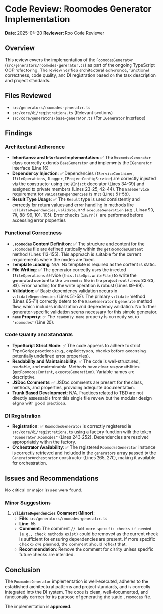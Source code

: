 # Code Review: Roomodes Generator Implementation

**Date:** 2025-04-20
**Reviewer:** Roo Code Reviewer

## Overview

This review covers the implementation of the `RoomodesGenerator` (`src/generators/roomodes-generator.ts`) as part of the ongoing TypeScript OOP refactoring. The review verifies architectural adherence, functional correctness, code quality, and DI registration based on the task description and project standards.

## Files Reviewed

- `src/generators/roomodes-generator.ts`
- `src/core/di/registrations.ts` (Relevant sections)
- `src/core/generators/base-generator.ts` (For `IGenerator` interface)

## Findings

### Architectural Adherence

- **Inheritance and Interface Implementation**: ✅ The `RoomodesGenerator` class correctly extends `BaseGenerator` and implements the `IGenerator` interface (Line 16).
- **Dependency Injection**: ✅ Dependencies (`IServiceContainer`, `IFileOperations`, `ILogger`, `IProjectConfigService`) are correctly injected via the constructor using the `@Inject` decorator (Lines 34-39) and assigned to private members (Lines 23-25, 42-44). The `BaseService` requirement for `validateDependencies` is met (Lines 51-58).
- **Result Type Usage**: ✅ The `Result` type is used consistently and correctly for return values and error handling in methods like `validateDependencies`, `validate`, and `executeGeneration` (e.g., Lines 53, 70, 88-99, 101, 105). Error checks (`isErr()`) are performed before accessing error properties.

### Functional Correctness

- **`.roomodes` Content Definition**: ✅ The structure and content for the `.roomodes` file are defined statically within the `getRoomodesContent` method (Lines 113-155). This approach is suitable for the current requirements where the modes are fixed.
- **Template Loading**: N/A. No template is required as the content is static.
- **File Writing**: ✅ The generator correctly uses the injected `IFileOperations` service (`this.fileOps.writeFile`) to write the generated content to the `.roomodes` file in the project root (Lines 82-83, 88). Error handling for the write operation is robust (Lines 89-99).
- **Validation**: ✅ Basic dependency validation occurs in `validateDependencies` (Lines 51-58). The primary `validate` method (Lines 65-71) correctly defers to the `BaseGenerator`'s `generate` method flow, which includes initialization and dependency validation. No further generator-specific validation seems necessary for this simple generator.
- **`name` Property**: ✅ The `readonly name` property is correctly set to `"roomodes"` (Line 20).

### Code Quality and Standards

- **TypeScript Strict Mode**: ✅ The code appears to adhere to strict TypeScript practices (e.g., explicit types, checks before accessing potentially undefined error properties).
- **Readability and Maintainability**: ✅ The code is well-structured, readable, and maintainable. Methods have clear responsibilities (`getRoomodesContent`, `executeGeneration`). Variable names are descriptive.
- **JSDoc Comments**: ✅ JSDoc comments are present for the class, methods, and properties, providing adequate documentation.
- **Trunk Based Development**: N/A. Practices related to TBD are not directly assessable from this single file review but the modular design aligns with good practices.

### DI Registration

- **Registration**: ✅ `RoomodesGenerator` is correctly registered in `src/core/di/registrations.ts` using a factory function with the token `"IGenerator.Roomodes"` (Lines 243-252). Dependencies are resolved appropriately within the factory.
- **Orchestrator Availability**: ✅ The registered `RoomodesGenerator` instance is correctly retrieved and included in the `generators` array passed to the `GeneratorOrchestrator` constructor (Lines 265, 270), making it available for orchestration.

## Issues and Recommendations

No critical or major issues were found.

### Minor Suggestions

1.  **`validateDependencies` Comment (Minor)**:
    - **File**: `src/generators/roomodes-generator.ts`
    - **Line**: 55
    - **Comment**: The comment `// Add more specific checks if needed (e.g., check methods exist)` could be removed as the current check is sufficient for ensuring dependencies are present. If more specific checks _are_ planned, the comment should reflect that.
    - **Recommendation**: Remove the comment for clarity unless specific future checks are intended.

## Conclusion

The `RoomodesGenerator` implementation is well-executed, adheres to the established architectural patterns and project standards, and is correctly integrated into the DI system. The code is clean, well-documented, and functionally correct for its purpose of generating the static `.roomodes` file.

The implementation is **approved**.
